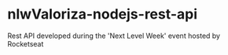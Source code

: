 # nlwValoriza-nodejs-rest-api
  Rest API developed during the 'Next Level Week' event hosted by Rocketseat
